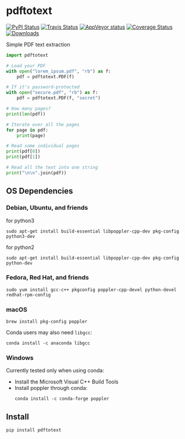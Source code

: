 # pdftotext

[![PyPI Status](https://img.shields.io/pypi/v/pdftotext.svg)](https://pypi.python.org/pypi/pdftotext)
[![Travis Status](https://travis-ci.org/jalan/pdftotext.svg?branch=master)](https://travis-ci.org/jalan/pdftotext)
[![AppVeyor status](https://ci.appveyor.com/api/projects/status/uwcjxgu31kirkiuj/branch/master?svg=true)](https://ci.appveyor.com/project/jalan/pdftotext/branch/master)
[![Coverage Status](https://coveralls.io/repos/github/jalan/pdftotext/badge.svg?branch=master)](https://coveralls.io/github/jalan/pdftotext?branch=master)
[![Downloads](https://img.shields.io/pypi/dm/pdftotext.svg)](https://pypistats.org/packages/pdftotext)

Simple PDF text extraction

```python
import pdftotext

# Load your PDF
with open("lorem_ipsum.pdf", "rb") as f:
    pdf = pdftotext.PDF(f)

# If it's password-protected
with open("secure.pdf", "rb") as f:
    pdf = pdftotext.PDF(f, "secret")

# How many pages?
print(len(pdf))

# Iterate over all the pages
for page in pdf:
    print(page)

# Read some individual pages
print(pdf[0])
print(pdf[1])

# Read all the text into one string
print("\n\n".join(pdf))
```


## OS Dependencies

### Debian, Ubuntu, and friends
for python3
```raw
sudo apt-get install build-essential libpoppler-cpp-dev pkg-config python3-dev
```
for python2
```
sudo apt-get install build-essential libpoppler-cpp-dev pkg-config python-dev
```

### Fedora, Red Hat, and friends

```
sudo yum install gcc-c++ pkgconfig poppler-cpp-devel python-devel redhat-rpm-config
```

### macOS

```
brew install pkg-config poppler
```

Conda users may also need `libgcc`:

```
conda install -c anaconda libgcc
```

### Windows

Currently tested only when using conda:

 - Install the Microsoft Visual C++ Build Tools
 - Install poppler through conda:
   ```
   conda install -c conda-forge poppler
   ```


## Install

```
pip install pdftotext
```
